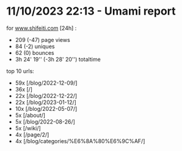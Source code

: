 # 11/10/2023 22:13 - Umami report
for www.shifeiti.com [24h] :

 - 209 (-47) page views
 - 84 (-2) uniques
 - 62 (0) bounces
 - 3h 24' 19'' (-3h 28' 20'') totaltime


top 10 urls:
 - 59x [/blog/2022-12-09/]
 - 36x [/]
 - 22x [/blog/2022-12-22/]
 - 22x [/blog/2023-01-12/]
 - 10x [/blog/2022-05-07/]
 - 5x [/about/]
 - 5x [/blog/2022-08-26/]
 - 5x [/wiki/]
 - 4x [/page/2/]
 - 4x [/blog/categories/%E6%8A%80%E6%9C%AF/]


